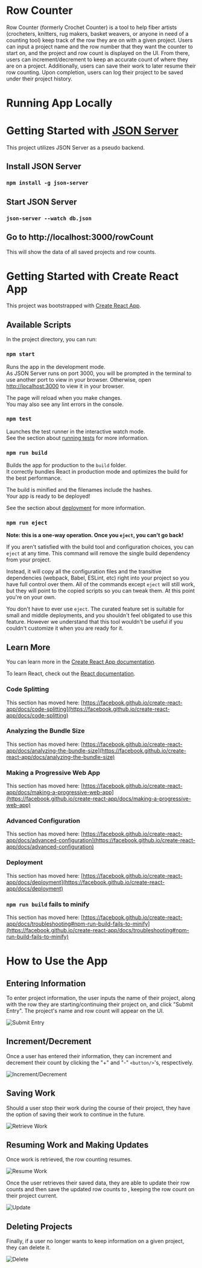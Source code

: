 # Row Counter

Row Counter (formerly Crochet Counter) is a tool to help fiber artists (crocheters, knitters, rug makers, basket weavers, or anyone in need of a counting tool) keep track of the row they are on with a given project. Users can input a project name and the row number that they want the counter to start on, and the project and row count is displayed on the UI. From there, users can increment/decrement to keep an accurate count of where they are on a project. Additionally, users can save their work to later resume their row counting. Upon completion, users can log their project to be saved under their project history.

# Running App Locally

# Getting Started with [JSON Server](https://www.npmjs.com/package/json-server)

This project utilizes JSON Server as a pseudo backend.

## Install JSON Server

### `npm install -g json-server`

## Start JSON Server

### `json-server --watch db.json`

## Go to http://localhost:3000/rowCount

This will show the data of all saved projects and row counts.

# Getting Started with Create React App

This project was bootstrapped with [Create React App](https://github.com/facebook/create-react-app).

## Available Scripts

In the project directory, you can run:

### `npm start`

Runs the app in the development mode.\
As JSON Server runs on port 3000, you will be prompted in the terminal to use another port to view in your browser. Otherwise, open [http://localhost:3000](http://localhost:3000) to view it in your browser.

The page will reload when you make changes.\
You may also see any lint errors in the console.

### `npm test`

Launches the test runner in the interactive watch mode.\
See the section about [running tests](https://facebook.github.io/create-react-app/docs/running-tests) for more information.

### `npm run build`

Builds the app for production to the `build` folder.\
It correctly bundles React in production mode and optimizes the build for the best performance.

The build is minified and the filenames include the hashes.\
Your app is ready to be deployed!

See the section about [deployment](https://facebook.github.io/create-react-app/docs/deployment) for more information.

### `npm run eject`

**Note: this is a one-way operation. Once you `eject`, you can't go back!**

If you aren't satisfied with the build tool and configuration choices, you can `eject` at any time. This command will remove the single build dependency from your project.

Instead, it will copy all the configuration files and the transitive dependencies (webpack, Babel, ESLint, etc) right into your project so you have full control over them. All of the commands except `eject` will still work, but they will point to the copied scripts so you can tweak them. At this point you're on your own.

You don't have to ever use `eject`. The curated feature set is suitable for small and middle deployments, and you shouldn't feel obligated to use this feature. However we understand that this tool wouldn't be useful if you couldn't customize it when you are ready for it.

## Learn More

You can learn more in the [Create React App documentation](https://facebook.github.io/create-react-app/docs/getting-started).

To learn React, check out the [React documentation](https://reactjs.org/).

### Code Splitting

This section has moved here: [https://facebook.github.io/create-react-app/docs/code-splitting](https://facebook.github.io/create-react-app/docs/code-splitting)

### Analyzing the Bundle Size

This section has moved here: [https://facebook.github.io/create-react-app/docs/analyzing-the-bundle-size](https://facebook.github.io/create-react-app/docs/analyzing-the-bundle-size)

### Making a Progressive Web App

This section has moved here: [https://facebook.github.io/create-react-app/docs/making-a-progressive-web-app](https://facebook.github.io/create-react-app/docs/making-a-progressive-web-app)

### Advanced Configuration

This section has moved here: [https://facebook.github.io/create-react-app/docs/advanced-configuration](https://facebook.github.io/create-react-app/docs/advanced-configuration)

### Deployment

This section has moved here: [https://facebook.github.io/create-react-app/docs/deployment](https://facebook.github.io/create-react-app/docs/deployment)

### `npm run build` fails to minify

This section has moved here: [https://facebook.github.io/create-react-app/docs/troubleshooting#npm-run-build-fails-to-minify](https://facebook.github.io/create-react-app/docs/troubleshooting#npm-run-build-fails-to-minify)

# How to Use the App

## Entering Information

To enter project information, the user inputs the name of their project, along with the row they are starting/continuing their project on, and click "Submit Entry". The project's name and row count will appear on the UI.

![Submit Entry](https://github.com/rek990/crochet-counter/blob/initial-backend/RCDemoSubmitEntry20220730.gif)

## Increment/Decrement

Once a user has entered their information, they can increment and decrement their count by clicking the "+" and "-" `<button/>`'s, respectively.

![Increment/Decrement](https://github.com/rek990/crochet-counter/blob/initial-backend/RCDemoIncrement20220730.gif)

## Saving Work

Should a user stop their work during the course of their project, they have the option of saving their work to continue in the future.

![Retrieve Work](https://github.com/rek990/crochet-counter/blob/initial-backend/RCDemoRetrieveWork20220730.gif)

## Resuming Work and Making Updates

Once work is retrieved, the row counting resumes.

![Resume Work](https://github.com/rek990/crochet-counter/blob/initial-backend/RCDemoResumeCounting20220730.gif)

Once the user retrieves their saved data, they are able to update their row counts and then save the updated row counts to , keeping the row count on their project current.

![Update](https://github.com/rek990/crochet-counter/blob/initial-backend/RCDemoUpdateWork20220812.gif)

## Deleting Projects

Finally, if a user no longer wants to keep information on a given project, they can delete it.

![Delete](https://github.com/rek990/crochet-counter/blob/initial-backend/RCDemoDeleteWork20220815.gif)

